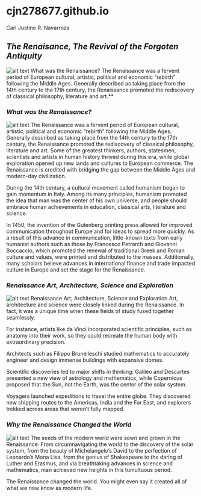 # cjn278677.github.io
Carl Justine R. Navarroza
## _The Renaisance, The Revival of the Forgoten Antiquity_
![alt text](https://alchetron.com/cdn/classical-antiquity-0fbe6be6-ec09-454b-af1d-f1fc07808a8-resize-750.jpeg)
What was the Renaissance? The Renaissance was a fervent period of European cultural, artistic, political and economic “rebirth” following the Middle Ages. Generally described as taking place from the 14th century to the 17th century, the Renaissance promoted the rediscovery of classical philosophy, literature and art.**
### _What was the Renaissance?_
![alt text](https://collectionapi.metmuseum.org/api/collection/v1/iiif/383095/741130/main-image)
The Renaissance was a fervent period of European cultural, artistic, political and economic “rebirth” following the Middle Ages. Generally described as taking place from the 14th century to the 17th century, the Renaissance promoted the rediscovery of classical philosophy, literature and art. Some of the greatest thinkers, authors, statesmen, scientists and artists in human history thrived during this era, while global exploration opened up new lands and cultures to European commerce. The Renaissance is credited with bridging the gap between the Middle Ages and modern-day civilization.

During the 14th century, a cultural movement called humanism began to gain momentum in Italy. Among its many principles, humanism promoted the idea that man was the center of his own universe, and people should embrace human achievements in education, classical arts, literature and science.

In 1450, the invention of the Gutenberg printing press allowed for improved communication throughout Europe and for ideas to spread more quickly. As a result of this advance in communication, little-known texts from early humanist authors such as those by Francesco Petrarch and Giovanni Boccaccio, which promoted the renewal of traditional Greek and Roman culture and values, were printed and distributed to the masses. Additionally, many scholars believe advances in international finance and trade impacted culture in Europe and set the stage for the Renaissance.
### _Renaissance Art, Architecture, Science and Exploration_
![alt text](https://upload.wikimedia.org/wikipedia/commons/thumb/2/22/The-Last-Supper-Restored-Da-Vinci_32x16.jpg/2560px-The-Last-Supper-Restored-Da-Vinci_32x16.jpg)
Renaissance Art, Architecture, Science and Exploration
Art, architecture and science were closely linked during the Renaissance. In fact, it was a unique time when these fields of study fused together seamlessly.

For instance, artists like da Vinci incorporated scientific principles, such as anatomy into their work, so they could recreate the human body with extraordinary precision.

Architects such as Filippo Brunelleschi studied mathematics to accurately engineer and design immense buildings with expansive domes.

Scientific discoveries led to major shifts in thinking: Galileo and Descartes presented a new view of astrology and mathematics, while Copernicus proposed that the Sun, not the Earth, was the center of the solar system.

Voyagers launched expeditions to travel the entire globe. They discovered new shipping routes to the Americas, India and the Far East, and explorers trekked across areas that weren’t fully mapped.
### _Why the Renaissance Changed the World_
![alt text](https://brilliantio.com/wp-content/uploads/2023/08/how-did-the-renaissance-change-mans-view-of-the-world_260.png)
The seeds of the modern world were sown and grown in the Renaissance. From circumnavigating the world to the discovery of the solar system, from the beauty of Michelangelo’s David to the perfection of Leonardo’s Mona Lisa, from the genius of Shakespeare to the daring of Luther and Erasmus, and via breathtaking advances in science and mathematics, man achieved new heights in this tumultuous period. 

The Renaissance changed the world. You might even say it created all of what we now know as modern life. 
